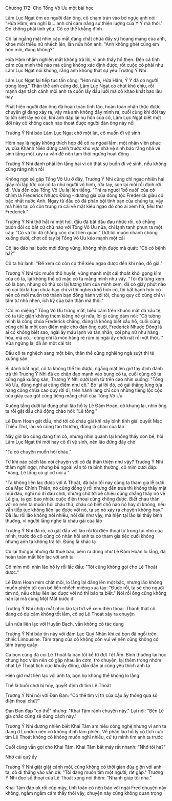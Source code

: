 




Chương 172: Cho Tống Vô Ưu một bài học


Lâm Lục Ngạt ôm eo người đàn ông, cô chạm trán vào bờ ngực anh nói: "Hứa Hâm, em nghĩ là... anh chỉ cảm nắng sự thiện lượng của Ý Ý mà thôi." Đó không phải tình yêu. Cô có thể khẳng định

Cô lại ngẩng mặt nhìn cặp mắt đang chất chứa đầy sự hoang mang của anh, khóe môi thiếu nữ nhếch lên, lần nữa hôn anh. "Anh không ghét cùng em hôn môi, đúng không?"

Hứa Hâm nhắm nghiền mắt không trả lời, vì anh thấy hổ thẹn. Đến cả tình cảm của mình thế nào mà cũng không xác định được, rốt cuộc có phải như Lâm Lục Ngạt nói không, rằng anh không thật sự yêu Trương Ý Nhi

Lâm Lục Ngạt lại tiếp tục tấn công: "Hơn nữa, Hứa Hâm, Ý Ý đã có người trong lòng." Thân thể anh cứng đờ, Lâm Lục Ngạt có chút khó chịu, rồi mạnh dạn tách cánh môi anh ra cuốn lấy đầu lưỡi mà cô khao khát bao lâu nay

Phát hiện người đàn ông đã hoàn toàn tỉnh táo, hoàn toàn nhận thức được chuyện gì đang xảy ra, vậy mà anh không đẩy mình ra, cuối cùng khi đôi tay to lớn siết lấy eo cô, khi anh đáp lại nụ hôn của cô, Lâm Lục Ngạt biết một đời này cô không cách nào thoát được người đàn ông này nổi

Trương Ý Nhi bảo Lâm Lục Ngạt chờ một lát, cô muốn đi vệ sinh

Hôm nay là ngày không thích hợp để cô ra ngoài lắm, một nhân viên phục vụ của Khánh Niên đứng canh trước khu vực nhà vệ sinh báo rằng nhà vệ sinh tầng một xảy ra vấn đề nên tạm thời ngừng hoạt động

Trương Ý Nhi đành phải lên tầng hai vì cô thật sự buồn đi vệ sinh, nếu không cũng ráng nhịn rồi

Không ngờ sẽ gặp Tống Vô Ưu ở đây, Trương Ý Nhi cũng chỉ ngạc nhiên hai giây rồi lập tức coi cô ta như người vô hình, rửa tay, son lại môi rồi định rời đi. Vừa đến cửa Tống Vô Ưu lại lên tiếng. "Thì ra người 'bố nuôi' của cô chính là Frederick Nhược Đông - đương gia của dòng tộc Frederick giàu có bậc nhất nước Anh. Ngay từ đầu cô đã phản bội tình bạn của chúng ta, vậy mà hiện tại cô còn trưng ra cái vẻ mặt kiêu ngạo đó cho ai xem hả, tiểu thư Frederick."

Trương Ý Nhi thở hắt ra một hơi, đầu đã bắt đầu đau nhức rồi, cô chẳng buồn đôi co bất cứ chữ nào với Tống Vô Ưu nữa, chỉ lạnh tanh phun ra một câu: "Cô và tôi đã chẳng còn chút liên quan." Dứt lời muốn nhanh chóng xuống dưới, chợt cổ tay bị Tống Vô Ưu kéo mạnh một cái

Cô lảo đảo hai bước mới đứng vững, không nhịn được mà quát: "Cô có bệnh hả?"

Cô ta hừ lạnh: "Để xem cô còn có thể kiêu ngạo được đến khi nào, đồ giả."

Trương Ý Nhi tức muốn thổ huyết, vùng mạnh một cái thoát khỏi gọng kìm của cô ta, lại không thể cứ mặc cô ta mắng mình như vậy. "Tôi đã từng xem cô là bạn, nhưng cô thử soi lại lương tâm của mình xem, đã có giây phút nào cô coi tôi là bạn chưa hay chỉ vì tôi nghèo khổ hơn cô, tôi bất hạnh hơn cô nên cô mới muốn trở thành bạn đồng hành với tôi, chung quy cô cũng chỉ vì tâm tư nhỏ nhen, ích kỷ của bản thân mà thôi."

"Cô im miệng." Tống Vô Ưu trừng mắt, biểu cảm trên khuôn mặt đã xấu tệ, cô ta tức giận không thèm kiêng nể gì nữa, lời gì cũng dám nói: "Cô tưởng mình là công chúa Frederick chăng, đúng là không biết xấu hổ, cuối cùng cũng chỉ là một con điếm mặc cho đàn ông cưỡi, Frederick Nhược Đông là ai cô không biết sao, ngài ấy máu lạnh và tàn nhẫn, coi phụ nữ như hàng hóa, mà cô... cũng chỉ là món hàng rẻ rúm bị ngài ấy chơi nát rồi vứt thôi..." Vừa ngừng lại đã ăn một cái tát

Đầu cô ta nghệch sang một bên, thân thể cũng nghiêng ngả suýt thì té xuống sàn

Bị đánh bất ngờ, cô ta không thể tin được, ngẩng mặt lên giơ tay định đánh trả thì Trương Ý Nhi đã co chân đạp mạnh vào bụng cô ta, cuối cùng cô ta cũng ngã xuống sàn, Trương Ý Nhi cười lạnh từ trên cao nhìn xuống: "Tống Vô Ưu, đừng nghĩ ai cũng điếm như cô." Bỏ lại lời đó, cô gái thẳng lưng tựa nàng công chúa cao quý rời đi, trên hành lang chỉ còn những tiếng lộc cộc của giày cao gót cùng tiếng mắng chửi của Tống Vô Ưu

Xuống tầng dưới lại đụng phải lão hồ ly Lê Đàm Hoan, cô khựng lại, nhìn ông ta rồi gật đầu chủ động chào hỏi: "Lê tổng."

Lê Đàm Hoan gật đầu, nhớ tới cô cháu gái khi nãy bình tĩnh giải quyết Mạc Thiếu Thư, lão vô cùng tán thưởng, đúng là cháu của lão

Nãy giờ lão cũng đang tìm cô, nhưng nhìn quanh lại không thấy con bé, hỏi Lâm Lục Ngạt thì mới hay cô đi vệ sinh, nên lão đứng đây chờ

"Ta có chuyện muốn hỏi cháu."

Từ khi nào cách lão nói chuyện với cô đã thân thiện như vậy? Trương Ý Nhi thầm nghĩ ngợi, nhưng bề ngoài vẫn tỏ ra bình thường, cô mỉm cười đáp: "Vâng, Lê tổng có gì cứ nói ạ."

"Ta không liên lạc được với A Thoát, đã bảo tối nay cùng ta tham gia lễ cưới của Mạc Chính Thiên, nó cũng đồng ý rồi nhưng đến trưa thì không thấy mặt mũi đâu, nghĩ nó đi đâu chơi, nhưng chờ tới xế chiều cũng chẳng thấy nó về Lê gia, ta gọi bao nhiêu cuộc điện thoại cũng không được. Biết cháu thân với nó nên ta muốn hỏi cháu thử, cháu có biết chỗ nào nó hay đi không, nếu vẫn tiếp tục không liên lạc được với nó, ta sợ nó xảy ra chuyện không hay." Đã lâu rồi lão không nói nhiều, nói dài như vậy, mà hiện tại lão lại thấy bình thường, vì người lắng nghe là cháu gái của lão

Trương Ý Nhi đã rõ, cô gật đầu với lão rồi lôi điện thoại từ trong túi nhỏ của mình, trước đó cô cũng có nhắn hỏi anh ta có tham gia tiệc cưới không nhưng anh ta không trả lời. Đúng là khác lạ

Cô lại thử gọi nhưng đã thuê bao, xem ra đúng như Lê Đàm Hoan lo lắng, đã hoàn toàn mất liên lạc với anh ta

Cô mím môi nhìn lão hồ ly rồi lắc đầu: "Tôi cũng không gọi cho Lê Thoát được."

Lê Đàm Hoan mím chặt môi, lo lắng lại dâng lên một bậc, nhưng lão không muốn phiền tới con bé liền nhếch miệng xua tay: "Được rồi, ta sẽ cho người tìm nó, nếu cháu liên lạc được với nó thì báo ta biết." Nói rồi ông cũng không nán lại mà cùng Một Mắt bước đi

Trương Ý Nhi chớp mắt nhìn lão lại trở về xem điện thoại. Thành thật cô đang có dự cảm không tốt lắm, cô sợ Lê Thoát xảy ra chuyện

Lần nữa liên lạc với Huyền Bạch, vẫn không có tác dụng

Trương Ý Nhi báo tin này với đám Lạc Quý Nhân khi cả bọn đã ngồi trên chiếc Limousine. Tâm trạng của cô không còn vui vẻ nên cũng không có tâm trạng quẩy

Cả bọn cũng đã coi Lê Thoát là bạn tốt kể từ đợt Tết Âm. Bình thường lại học chung học viện nên có gặp nhau ăn cơm, trò chuyện, lại thêm trong nhóm chat Lê Thoát tích cực khuấy động, dần dần ai cũng yêu thích anh ta

Hiện giờ mất liên lạc với anh ta, bọn họ không thể không lo lắng

Thế là buổi chơi bị hủy, quyết định đi tìm Lê Thoát

Trương Ý Nhi nói với Đan Đan: "Có thể tìm vị trí của cậu ấy thông qua số điện thoại chứ?"

Đan Đan đáp "có thể" nhưng: "Khai Tâm rành chuyện này." Lại nói: "Bên Lê gia chắc cũng sẽ dùng cách này."

Trương Ý Nhi đương nhiên biết Khai Tâm am hiểu công nghệ nhưng vì anh ta đang ở London nên cô không định làm phiền. Về phần lão hồ ly có tích cực tìm Lê Thoát không cô không muốn nghĩ nhiều, cứ tự mình tìm anh ta trước

Cuối cùng vẫn gọi cho Khai Tâm, Khai Tâm bắt máy rất nhanh: "Nhớ tôi hả?"

Nhớ cái quỷ ấy

Trương Ý Nhi giật giật cánh môi, cũng không có thời gian đùa giỡn với anh ta, cô đi thẳng vào vấn đề: "Tôi đang muốn tìm một người, rất gấp." Trương Ý Nhi đọc số thoại của Lê Thoát xong nói thêm: "Nhanh giúp tôi nha."

Khai Tâm đáp ok rồi cúp máy, tính toán có nên báo với ngài Fred chuyện này không, ngẫm ngẫm cảm thấy thôi vậy, chuyện này cũng không quan trọng




